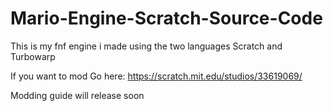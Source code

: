 # Mario-Engine-Scratch-Source-Code
This is my fnf engine i made using the two languages Scratch and Turbowarp

If you want to mod Go here: https://scratch.mit.edu/studios/33619069/

Modding guide will release soon


